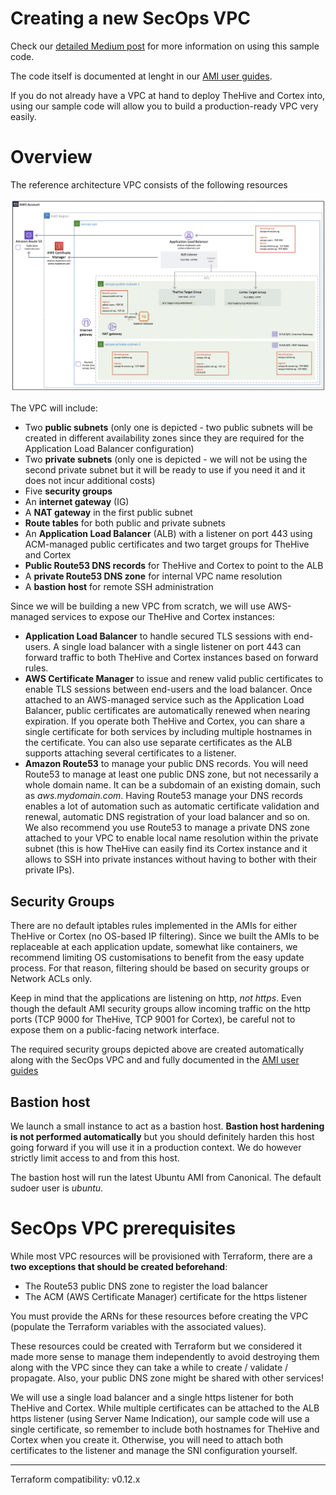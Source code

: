 # Creating a new SecOps VPC

Check our [detailed Medium post](https://medium.com/strangebee-hands-on/thehive-and-cortex-on-aws-ami-tutorials-part-1-deploying-a-secops-vpc-7f1981ce72a) for more information on using this sample code.

The code itself is documented at lenght in our [AMI user guides](https://strangebee.com/aws).

If you do not already have a VPC at hand to deploy TheHive and Cortex into, using our sample code will allow you to build a production-ready VPC very easily.

# Overview
The reference architecture VPC consists of the following resources

![SecOps VPC overview](assets/VPC.png)

The VPC will include:

+ Two **public subnets** (only one is depicted - two public subnets will be created in different availability zones since they are required for the Application Load Balancer configuration)
+ Two **private subnets** (only one is depicted - we will not be using the second private subnet but it will be ready to use if you need it and it does not incur additional costs)
+ Five **security groups** 
+ An **internet gateway** (IG)
+ A **NAT gateway** in the first public subnet
+ **Route tables** for both public and private subnets
+ An **Application Load Balancer** (ALB) with a listener on port 443  using ACM-managed public certificates and two target groups for TheHive and Cortex
+ **Public Route53 DNS records** for TheHive and Cortex to point to the ALB
+ A **private Route53 DNS zone** for internal VPC name resolution
+ A **bastion host** for remote SSH administration

Since we will be building a new VPC from scratch, we will use AWS-managed services to expose our TheHive and Cortex instances:

+ **Application Load Balancer** to handle secured TLS sessions with end-users. A single load balancer with a single listener on port 443 can forward traffic to both TheHive and Cortex instances based on forward rules.
+ **AWS Certificate Manager** to issue and renew valid public certificates to enable TLS sessions between end-users and the load balancer. Once attached to an AWS-managed service such as the Application Load Balancer, public certificates are automatically renewed when nearing expiration. If you operate both TheHive and Cortex, you can share a single certificate for both services by including multiple hostnames in the certificate. You can also use separate certificates as the ALB supports attaching several certificates to a listener.
+ **Amazon Route53** to manage your public DNS records. You will need Route53 to manage at least one public DNS zone, but not necessarily a whole domain name. It can be a subdomain of an existing domain, such as *aws.mydomain.com*. Having Route53 manage your DNS records enables a lot of automation such as automatic certificate validation and renewal, automatic DNS registration of your load balancer and so on. We also recommend you use Route53 to manage a private DNS zone attached to your VPC to enable local name resolution within the private subnet (this is how TheHive can easily find its Cortex instance and it allows to SSH into private instances without having to bother with their private IPs).

## Security Groups
There are no default iptables rules implemented in the AMIs for either TheHive or Cortex (no OS-based IP filtering). Since we built the AMIs to be replaceable at each application update, somewhat like containers, we recommend limiting OS customisations to benefit from the easy update process. For that reason, filtering should be based on security groups or Network ACLs only.

Keep in mind that the applications are listening on http, *not https*. Even though the default AMI security groups allow incoming traffic on the http ports (TCP 9000 for TheHive, TCP 9001 for Cortex), be careful not to expose them on a public-facing network interface.

The required security groups depicted above are created automatically along with the SecOps VPC and and fully documented in the [AMI user guides](https://strangebee.com/aws)

## Bastion host
We launch a small instance to act as a bastion host. **Bastion host hardening is not performed automatically** but you should definitely harden this host going forward if you will use it in a production context. We do however strictly limit access to and from this host.

The bastion host will run the latest Ubuntu AMI from Canonical. The default sudoer user is *ubuntu*.

# SecOps VPC prerequisites

While most VPC resources will be provisioned with Terraform, there are a **two exceptions that should be created beforehand**:

* The Route53 public DNS zone to register the load balancer
* The ACM (AWS Certificate Manager) certificate for the https listener

You must provide the ARNs for these resources before creating the VPC (populate the Terraform variables with the associated values).

These resources could be created with Terraform but we considered it made more sense to manage them independently to avoid destroying them along with the VPC since they can take a while to create / validate / propagate. Also, your public DNS zone might be shared with other services!

We will use a single load balancer and a single https listener for both TheHive and Cortex. While multiple certificates can be attached to the ALB https listener (using Server Name Indication), our sample code will use a single certificate, so remember to include both hostnames for TheHive and Cortex when you create it. Otherwise, you will need to attach both certificates to the listener and manage the SNI configuration yourself.

---
Terraform compatibility: v0.12.x